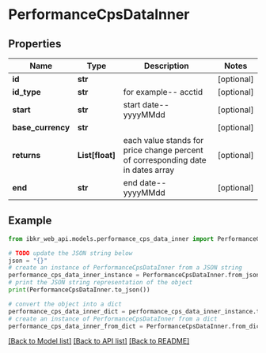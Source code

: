 # PerformanceCpsDataInner


## Properties

Name | Type | Description | Notes
------------ | ------------- | ------------- | -------------
**id** | **str** |  | [optional] 
**id_type** | **str** | for example-- acctid | [optional] 
**start** | **str** | start date-- yyyyMMdd | [optional] 
**base_currency** | **str** |  | [optional] 
**returns** | **List[float]** | each value stands for price change percent of corresponding date in dates array | [optional] 
**end** | **str** | end date-- yyyyMMdd | [optional] 

## Example

```python
from ibkr_web_api.models.performance_cps_data_inner import PerformanceCpsDataInner

# TODO update the JSON string below
json = "{}"
# create an instance of PerformanceCpsDataInner from a JSON string
performance_cps_data_inner_instance = PerformanceCpsDataInner.from_json(json)
# print the JSON string representation of the object
print(PerformanceCpsDataInner.to_json())

# convert the object into a dict
performance_cps_data_inner_dict = performance_cps_data_inner_instance.to_dict()
# create an instance of PerformanceCpsDataInner from a dict
performance_cps_data_inner_from_dict = PerformanceCpsDataInner.from_dict(performance_cps_data_inner_dict)
```
[[Back to Model list]](../README.md#documentation-for-models) [[Back to API list]](../README.md#documentation-for-api-endpoints) [[Back to README]](../README.md)


